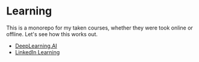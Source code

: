 # Learning

This is a monorepo for my taken courses, whether they were took online or offline. Let's see how this works out.

- [DeepLearning.AI](./deeplearning.ai)
- [LinkedIn Learning](./linkedin-learning)

